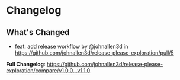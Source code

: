 # Changelog

## What's Changed
* feat: add release workflow by @johnallen3d in https://github.com/johnallen3d/release-please-exploration/pull/5


**Full Changelog**: https://github.com/johnallen3d/release-please-exploration/compare/v1.0.0...v1.1.0
